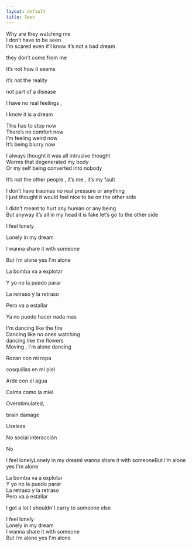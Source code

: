 ```yaml
---
layout: default
title: Seen
---
```




Why are they watching me  
I don’t have to be seen  
I’m scared even if I know it’s not a bad dream

they don’t come from me

It’s not how it seems

it’s not the reality

not part of a disease

I have no real feelings ,

I know it is a dream

  

This has to stop now  
There’s no comfort now  
I’m feeling weird now  
It’s being blurry now

  

  

I always thought it was all intrusive thought  
Worms that degenerated my body  
Or my self being converted into nobody

  

  
It’s not the other people , it’s me , it’s my fault

I don’t have traumas no real pressure or anything  
I just thought it would feel nice to be on the other side  

  

  

I didn’t meant to hurt any human or any being  
But anyway it’s all in my head it is fake let’s go to the other side

  

I feel lonely

Lonely in my dream

I wanna share it with someone

But i’m alone yes I'm alone

La bomba va a explotar

Y yo no la puedo parar

La retraso y la retraso

Pero va a estallar

Ya no puedo hacer nada mas

  

I'm dancing like the fire  
Dancing like no ones watching  
dancing like the flowers  
Moving , I'm alone dancing

Rozan con mi ropa

cosquillas en mi piel

Arde con el agua

Calma como la miel

  

Overstimulated,

brain damage

Useless

No social interacción

No

  

  

I feel lonelyLonely in my dreamI wanna share it with someoneBut i’m alone yes I'm alone

La bomba va a explotar  
Y yo no la puedo parar  
La retraso y la retraso  
Pero va a estallar

  

I got a lot I shouldn't carry to someone else

  

I feel lonely  
Lonely in my dream  
I wanna share it with someone  
But i’m alone yes I'm alone
